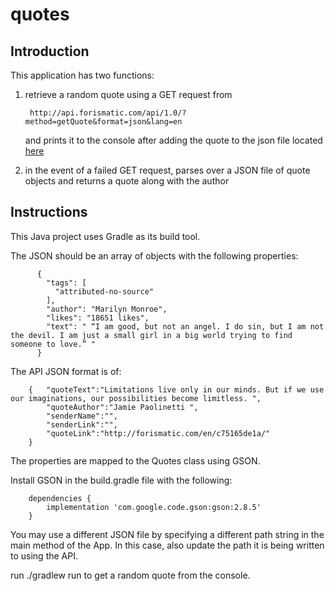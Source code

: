 # quotes

## Introduction

This application has two functions:

1. retrieve a random quote using a GET request from

        http://api.forismatic.com/api/1.0/?method=getQuote&format=json&lang=en
   and prints it to the console after adding the quote to the json file located [here](./src/main/resources/recentquotes.json)

2. in the event of a failed GET request, parses over a JSON file of quote objects and returns a quote along with the author

## Instructions

This Java project uses Gradle as its build tool.

The JSON should be an array of objects with the following properties:

          {
            "tags": [
              "attributed-no-source"
            ],
            "author": "Marilyn Monroe",
            "likes": "18651 likes",
            "text": " “I am good, but not an angel. I do sin, but I am not the devil. I am just a small girl in a big world trying to find someone to love.” "
          }
          
The API JSON format is of:

        {   "quoteText":"Limitations live only in our minds. But if we use our imaginations, our possibilities become limitless. ", 
            "quoteAuthor":"Jamie Paolinetti ", 
            "senderName":"", 
            "senderLink":"", 
            "quoteLink":"http://forismatic.com/en/c75165de1a/"
        }

The properties are mapped to the Quotes class using GSON. 

Install GSON in the build.gradle file with the following:

        
        dependencies {
            implementation 'com.google.code.gson:gson:2.8.5'
        }

You may use a different JSON file by specifying a different path string in the main method of the App.
In this case, also update the path it is being written to using the API.
     
run ./gradlew run to get a random quote from the console.
